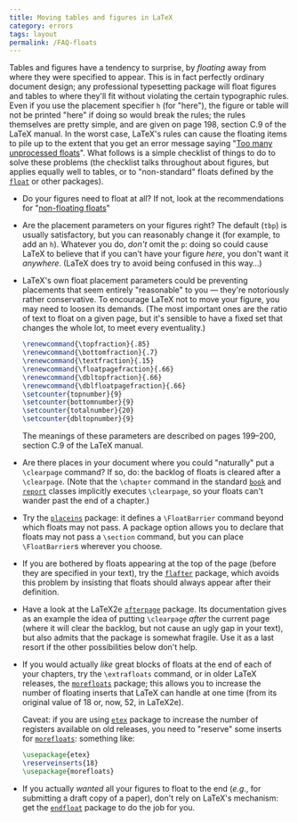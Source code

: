 ```yaml
---
title: Moving tables and figures in LaTeX
category: errors
tags: layout
permalink: /FAQ-floats
---
```


Tables and figures have a tendency to surprise, by _floating_
away from where they were specified to appear.  This is in fact
perfectly ordinary document design; any professional typesetting
package will float figures and tables to where they'll fit without
violating the certain typographic rules.  Even if you use the
placement specifier&nbsp;`h` (for "here"), the figure or table
will not be 
printed "here" if doing so would break the rules; the rules themselves
are pretty simple, and are given on page&nbsp;198, section&nbsp;C.9 of the
LaTeX manual.  In the worst case, LaTeX's rules can cause the
floating items to pile up to the extent that you get an error message
saying "[Too many unprocessed floats](FAQ-tmupfl)".
What follows is a simple checklist of things to do to solve these
problems (the checklist talks throughout about figures, but applies
equally well to tables, or to "non-standard" floats defined by the
[`float`](https://ctan.org/pkg/float) or other packages).
  

-  Do your figures need to float at all?  If not, look at the
    recommendations for "[non-floating floats](FAQ-figurehere)"
-  Are the placement parameters on your figures right?  The
    default (`tbp`) is usually satisfactory, but you can
    reasonably change it (for example, to add an `h`).
    Whatever you do, _don't_ 
    omit the `p`: doing so could cause LaTeX to believe that if you
    can't have your figure _here_, you don't want it
    _anywhere_.  (LaTeX does try to avoid being confused in
    this way&hellip;)
-  LaTeX's own float placement parameters could be preventing
    placements that seem entirely "reasonable" to you&nbsp;&mdash; they're
    notoriously rather conservative.  To encourage LaTeX not to move
    your figure, you may need to loosen its demands.  (The most important
    ones are the ratio of text to float on a given page, but it's
    sensible to have a fixed set that changes the whole lot, to meet
    every eventuality.)
    ```latex
    \renewcommand{\topfraction}{.85}
    \renewcommand{\bottomfraction}{.7}
    \renewcommand{\textfraction}{.15}
    \renewcommand{\floatpagefraction}{.66}
    \renewcommand{\dbltopfraction}{.66}
    \renewcommand{\dblfloatpagefraction}{.66}
    \setcounter{topnumber}{9}
    \setcounter{bottomnumber}{9}
    \setcounter{totalnumber}{20}
    \setcounter{dbltopnumber}{9}
    ```
    The meanings of these
    parameters are described on pages&nbsp;199&ndash;200, section&nbsp;C.9 of the
    LaTeX manual.
-  Are there places in your document where you could "naturally"
    put a `\clearpage` command?  If so, do: the backlog of floats is
    cleared after a `\clearpage`.  (Note that the `\chapter`
    command in the standard [`book`](https://ctan.org/pkg/book) and [`report`](https://ctan.org/pkg/report) classes
    implicitly executes `\clearpage`, so your floats can't wander past
    the end of a chapter.)
-  Try the [`placeins`](https://ctan.org/pkg/placeins) package: it defines a
    `\FloatBarrier` command beyond which floats may not pass.  A
    package option allows you to declare that floats may not pass a
    `\section` command, but you can place `\FloatBarrier`s wherever
    you choose.
-  If you are bothered by floats appearing at the top of the page
    (before they are specified in your text), try the [`flafter`](https://ctan.org/pkg/latex-base)
    package, which avoids this problem by insisting that floats should
    always appear after their definition.
-  Have a look at the LaTeX2e [`afterpage`](https://ctan.org/pkg/afterpage) package.
    Its documentation gives as an example the idea
    of putting `\clearpage` _after_ the current page (where it
    will clear the backlog, but not cause an ugly gap in your text), but
    also admits that the package is somewhat fragile.  Use it as a last
    resort if the other possibilities below don't help.
-  If you would actually _like_ great blocks of floats at the
    end of each of your chapters, try the `\extrafloats` command,
    or in older LaTeX releases, the [`morefloats`](https://ctan.org/pkg/morefloats) package;
    this allows you to increase the number of floating inserts that LaTeX
    can handle at one time (from its original value of 18 or, now, 52, in
    LaTeX2e).
  

    Caveat: if you are using [`etex`](https://ctan.org/pkg/etex-pkg) package to increase the number of
    registers available on old releases, you need to "reserve" some inserts for
    [`morefloats`](https://ctan.org/pkg/morefloats): something like:
    ```latex
    \usepackage{etex}
    \reserveinserts{18}
    \usepackage{morefloats}
    ```
-  If you actually _wanted_ all your figures to float to the
    end (_e.g_., for submitting a draft copy of a paper), don't
    rely on LaTeX's mechanism: get the [`endfloat`](https://ctan.org/pkg/endfloat) package to do
    the job for you.

